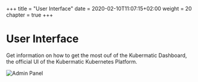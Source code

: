 +++
title = "User Interface"
date = 2020-02-10T11:07:15+02:00
weight = 20
chapter = true
+++

# User Interface

Get information on how to get the most ouf of the Kubermatic Dashboard, the official UI of the Kubermatic Kubernetes Platform.

![Admin Panel](/img/kubermatic/master/ui/dashboard.png?height=400px&classes=shadow,border "Kubermatic Dashboard")
